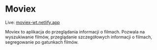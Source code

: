 # Moviex

Live: [moviex-wt.netlify.app](https://moviex-wt.netlify.app/)

Moviex to aplikacja do przeglądania informacji o filmach. Pozwala na wyszukiwanie filmów, przeglądanie szczegółowych informacji o filmach, segregowanie po gatunkach filmów.
